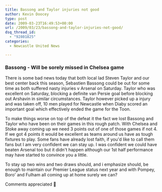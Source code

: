 ```yaml
---
title: Bassong and Taylor injuries not good
author: Kevin Doocey
type: post
date: 2009-03-23T16:49:53+00:00
url: /2009/03/23/bassong-and-taylor-injuries-not-good/
dsq_thread_id:
  - "92801825"
categories:
  - Newcastle United News

---
```

### Bassong - Will be sorely missed in Chelsea game

There is some bad news today that both local lad Steven Taylor and our best center back this season, Sebastien Bassong could be out for some time as both suffered nasty injuries v Arsenal on Saturday. Taylor who was excellent on Saturday, blocking a definite van Persie goal before blocking out Arshavin in similar circumstances. Taylor however picked up a injury and was taken off, 10 men played for Newcastle when Diaby scored an important goal which effectively ended the game for the Toon.

To make things worse on top of the defeat it the fact we lost Bassong and Taylor who have been on their games in this rough patch. With Chelsea and Stoke away coming up we need 3 points out of one of those games if not 4. If we got 4 points it would be excellent as teams around us have as tough fixtures to play. Some fans have already lost faith, if you'd like to call them fans but I am very confident we can stay up. I was confident we could have beaten Arsenal too but it didn't happen although our 1st half performance may have started to convince you a little.

To stay up two wins and two draws should, and i emphasize should, be enough to maintain our Premier League status next year and with Pompey, Boro' and Fulham all coming up at home surely we can?

Comments appreciated 🙂

